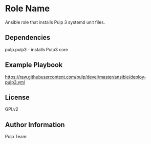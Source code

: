 Role Name
=========

Ansible role that installs Pulp 3 systemd unit files.

Dependencies
------------

pulp.pulp3 - installs Pulp3 core

Example Playbook
----------------

https://raw.githubusercontent.com/pulp/devel/master/ansible/deploy-pulp3.yml

License
-------

GPLv2

Author Information
------------------

Pulp Team
